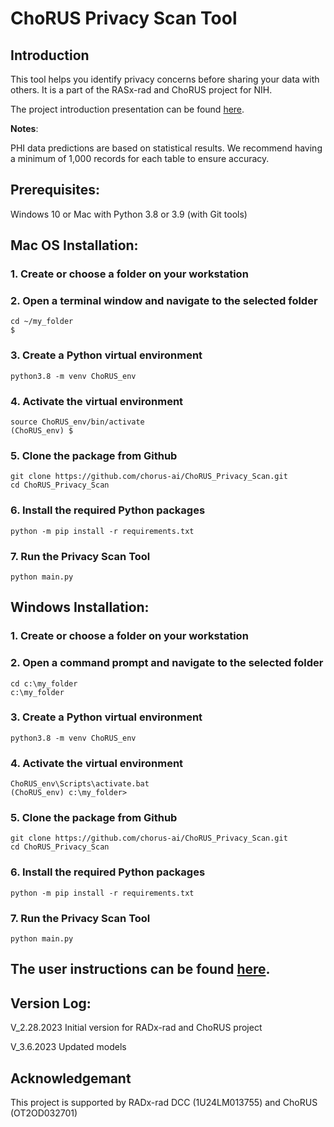 # ChoRUS Privacy Scan Tool

## Introduction

This tool helps you identify privacy concerns before sharing your data with others. It is a part of the RASx-rad and ChoRUS project for NIH.

The project introduction presentation can be found [here](https://github.com/chorus-ai/ChoRUS_Privacy_Scan/blob/main/De%E2%80%91identifcation%20of%20Structured%20EHR%20Using%20Machine%20Learning.pptx).

**Notes**:

PHI data predictions are based on statistical results. We recommend having a minimum of 1,000 records for each table to ensure accuracy.

## Prerequisites:
Windows 10 or Mac with Python 3.8 or 3.9 (with Git tools)

## Mac OS Installation:

### 1. Create or choose a folder on your workstation

### 2. Open a terminal window and navigate to the selected folder
~~~
cd ~/my_folder
$
~~~

### 3. Create a Python virtual environment
~~~
python3.8 -m venv ChoRUS_env
~~~

### 4. Activate the virtual environment
~~~
source ChoRUS_env/bin/activate
(ChoRUS_env) $
~~~

### 5. Clone the package from Github
~~~
git clone https://github.com/chorus-ai/ChoRUS_Privacy_Scan.git
cd ChoRUS_Privacy_Scan
~~~

### 6. Install the required Python packages
~~~
python -m pip install -r requirements.txt
~~~

### 7. Run the Privacy Scan Tool
~~~
python main.py
~~~

## Windows Installation:

### 1. Create or choose a folder on your workstation

### 2. Open a command prompt and navigate to the selected folder
~~~
cd c:\my_folder
c:\my_folder
~~~

### 3. Create a Python virtual environment
~~~
python3.8 -m venv ChoRUS_env
~~~

### 4. Activate the virtual environment
~~~
ChoRUS_env\Scripts\activate.bat
(ChoRUS_env) c:\my_folder>
~~~

### 5. Clone the package from Github
~~~
git clone https://github.com/chorus-ai/ChoRUS_Privacy_Scan.git
cd ChoRUS_Privacy_Scan
~~~

### 6. Install the required Python packages
~~~
python -m pip install -r requirements.txt
~~~

### 7. Run the Privacy Scan Tool
~~~
python main.py
~~~

## The user instructions can be found [here](https://github.com/chorus-ai/ChoRUS_Privacy_Scan/blob/main/User_Instruction.md).


## Version Log:

V_2.28.2023  Initial version for RADx-rad and ChoRUS project

V_3.6.2023  Updated models

## Acknowledgemant

This project is supported by RADx-rad DCC (1U24LM013755) and ChoRUS (OT2OD032701)
